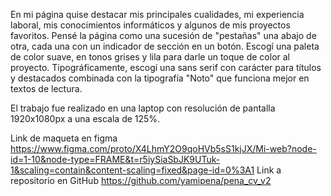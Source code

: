 En mi página quise destacar mis principales cualidades, mi experiencia laboral, mis conocimientos informáticos y algunos de mis proyectos favoritos. Pensé la página como una sucesión de "pestañas" una abajo de otra, cada una con un indicador de sección en un botón.
Escogí una paleta de color suave, en tonos grises y lila para darle un toque de color al proyecto. Tipográficamente, escogí una sans serif con carácter para títulos y destacados combinada con la tipografía "Noto" que funciona mejor en textos de lectura.

El trabajo fue realizado en una laptop con resolución de pantalla 1920x1080px a una escala de 125%. 

Link de maqueta en figma https://www.figma.com/proto/X4LhmY2O9qoHVb5sS1kjJX/Mi-web?node-id=1-10&node-type=FRAME&t=r5iySiaSbJK9UTuk-1&scaling=contain&content-scaling=fixed&page-id=0%3A1 
Link a repositorio en GitHub https://github.com/yamipena/pena_cv_v2
